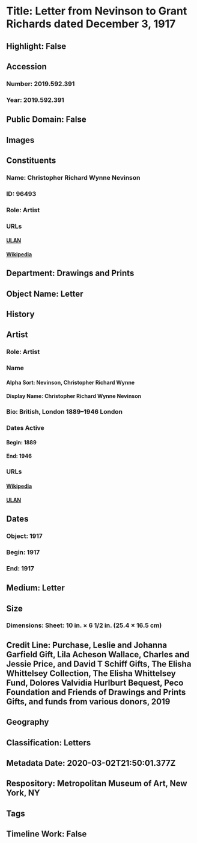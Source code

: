 # Title: Letter from Nevinson to Grant Richards dated December 3, 1917
## Highlight: False
## Accession
### Number: 2019.592.391
### Year: 2019.592.391
## Public Domain: False
## Images
## Constituents
### Name: Christopher Richard Wynne Nevinson
### ID: 96493
### Role: Artist
### URLs
#### [ULAN](http://vocab.getty.edu/page/ulan/500031355)
#### [Wikipedia](https://www.wikidata.org/wiki/Q185850)
## Department: Drawings and Prints
## Object Name: Letter
## History
## Artist
### Role: Artist
### Name
#### Alpha Sort: Nevinson, Christopher Richard Wynne
#### Display Name: Christopher Richard Wynne Nevinson
### Bio: British, London 1889–1946 London
### Dates Active
#### Begin: 1889
#### End: 1946
### URLs
#### [Wikipedia](https://www.wikidata.org/wiki/Q185850)
#### [ULAN](http://vocab.getty.edu/page/ulan/500031355)
## Dates
### Object: 1917
### Begin: 1917
### End: 1917
## Medium: Letter
## Size
### Dimensions: Sheet: 10 in. × 6 1/2 in. (25.4 × 16.5 cm)
## Credit Line: Purchase, Leslie and Johanna Garfield Gift, Lila Acheson Wallace, Charles and Jessie Price, and David T Schiff Gifts, The Elisha Whittelsey Collection, The Elisha Whittelsey Fund, Dolores Valvidia Hurlburt Bequest, Peco Foundation and Friends of Drawings and Prints Gifts, and funds from various donors, 2019
## Geography
## Classification: Letters
## Metadata Date: 2020-03-02T21:50:01.377Z
## Respository: Metropolitan Museum of Art, New York, NY
## Tags
## Timeline Work: False